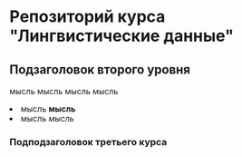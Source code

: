 
<head>
  </head>
  <body>
<h1>  Репозиторий курса "Лингвистические данные" </h1>

<h2> Подзаголовок второго уровня </h2>
  
 <p> мысль мысль мысль мысль </p>

<u1> 
  <li> мысль <b> мысль </b>
  <li> мысль <i> мысль </i>
</u2>
    <h3> Подподзаголовок третьего курса </h3>

</body>

